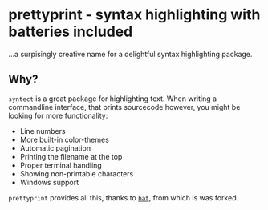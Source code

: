 # prettyprint - syntax highlighting with batteries included

...a surpisingly creative name for a delightful syntax highlighting package.

## Why?

`syntect` is a great package for highlighting text.
When writing a commandline interface, that prints sourcecode however, you might be looking for more functionality:

* Line numbers
* More built-in color-themes
* Automatic pagination
* Printing the filename at the top
* Proper terminal handling
* Showing non-printable characters
* Windows support

`prettyprint` provides all this, thanks to [`bat`](https://github.com/sharkdp/bat/), from which is was forked.